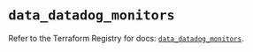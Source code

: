 # `data_datadog_monitors`

Refer to the Terraform Registry for docs: [`data_datadog_monitors`](https://registry.terraform.io/providers/datadog/datadog/3.78.0/docs/data-sources/monitors).
